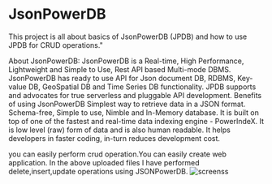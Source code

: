 # JsonPowerDB
This project is all about basics of JsonPowerDB (JPDB) and how to use JPDB for CRUD operations."

About JsonPowerDB:
JsonPowerDB is a Real-time, High Performance, Lightweight and Simple to Use, Rest API based Multi-mode DBMS. JsonPowerDB has ready to use API for Json document DB, RDBMS, Key-value DB, GeoSpatial DB and Time Series DB functionality. JPDB supports and advocates for true serverless and pluggable API development.
Benefits of using JsonPowerDB
Simplest way to retrieve data in a JSON format.
Schema-free, Simple to use, Nimble and In-Memory database.
It is built on top of one of the fastest and real-time data indexing engine - PowerIndeX.
It is low level (raw) form of data and is also human readable.
It helps developers in faster coding, in-turn reduces development cost.


you can easily perform crud operation.You can easily create web application. In the above uploaded files I have performed delete,insert,update operations using JSONPowerDB.
![screenss](https://user-images.githubusercontent.com/62482950/196539795-3ede3aa9-d39a-4ada-b23e-2959a8cd66d3.png)
